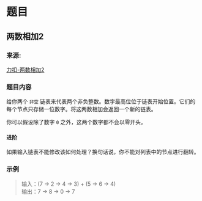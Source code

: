 # 题目

## 两数相加2

### 来源:

[力扣-两数相加2](https://leetcode-cn.com/problems/add-two-numbers-ii)

### 题目内容

给你两个 `非空` 链表来代表两个非负整数。数字最高位位于链表开始位置。它们的每个节点只存储一位数字。将这两数相加会返回一个新的链表。

你可以假设除了数字 `0` 之外，这两个数字都不会以零开头。

#### 进阶

如果输入链表不能修改该如何处理？换句话说，你不能对列表中的节点进行翻转。

### 示例

> 输入：(7 -> 2 -> 4 -> 3) + (5 -> 6 -> 4)<br>
> 输出：7 -> 8 -> 0 -> 7

